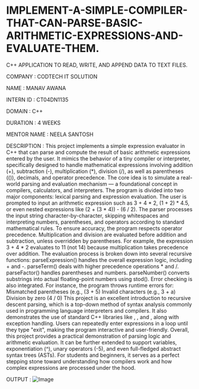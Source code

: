 # IMPLEMENT-A-SIMPLE-COMPILER-THAT-CAN-PARSE-BASIC-ARITHMETIC-EXPRESSIONS-AND-EVALUATE-THEM.

C++ APPLICATION TO READ, WRITE, AND APPEND DATA TO TEXT FILES.

COMPANY : CODTECH IT SOLUTION

NAME : MANAV AWANA

INTERN ID : CT04DN1135

DOMAIN : C++

DURATION : 4 WEEKS

MENTOR NAME : NEELA SANTOSH

DESCRIPTION : This project implements a simple expression evaluator in C++ that can parse and compute the result of basic arithmetic expressions entered by the user. It mimics the behavior of a tiny compiler or interpreter, specifically designed to handle mathematical expressions involving addition (+), subtraction (-), multiplication (*), division (/), as well as parentheses (()), decimals, and operator precedence.
The core idea is to simulate a real-world parsing and evaluation mechanism — a foundational concept in compilers, calculators, and interpreters. The program is divided into two major components: lexical parsing and expression evaluation.
The user is prompted to input an arithmetic expression such as 3 + 4 * 2, (1 + 2) * 4.5, or even nested expressions like (2 + (3 * 4)) - (6 / 2). The parser processes the input string character-by-character, skipping whitespaces and interpreting numbers, parentheses, and operators according to standard mathematical rules.
To ensure accuracy, the program respects operator precedence. Multiplication and division are evaluated before addition and subtraction, unless overridden by parentheses. For example, the expression 3 + 4 * 2 evaluates to 11 (not 14) because multiplication takes precedence over addition.
The evaluation process is broken down into several recursive functions:
parseExpression() handles the overall expression logic, including + and -.
parseTerm() deals with higher precedence operations * and /.
parseFactor() handles parentheses and numbers.
parseNumber() converts substrings into actual floating-point numbers using stod().
Error checking is also integrated. For instance, the program throws runtime errors for:
Mismatched parentheses (e.g., (3 + 5)
Invalid characters (e.g., 3 + a)
Division by zero (4 / 0)
This project is an excellent introduction to recursive descent parsing, which is a top-down method of syntax analysis commonly used in programming language interpreters and compilers. It also demonstrates the use of standard C++ libraries like <string>, <cctype>, and <stdexcept>, along with exception handling.
Users can repeatedly enter expressions in a loop until they type "exit", making the program interactive and user-friendly.
Overall, this project provides a practical demonstration of parsing logic and arithmetic evaluation. It can be further extended to support variables, exponentiation (^), unary operators (-5), and even full-fledged abstract syntax trees (ASTs). For students and beginners, it serves as a perfect stepping stone toward understanding how compilers work and how complex expressions are processed under the hood.

OUTPUT :
![Image](https://github.com/user-attachments/assets/a2159322-b4cd-4c19-bc06-091609d02ebe)
